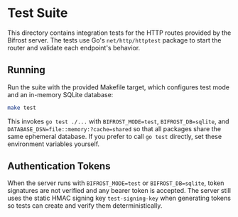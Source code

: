 # Test Suite

This directory contains integration tests for the HTTP routes provided by the Bifrost server. The tests use Go's `net/http/httptest` package to start the router and validate each endpoint's behavior.

## Running

Run the suite with the provided Makefile target, which configures test mode and
an in-memory SQLite database:

```bash
make test
```

This invokes `go test ./...` with `BIFROST_MODE=test`, `BIFROST_DB=sqlite`, and
`DATABASE_DSN=file::memory:?cache=shared` so that all packages share the same
ephemeral database. If you prefer to call `go test` directly, set these
environment variables yourself.

## Authentication Tokens

When the server runs with `BIFROST_MODE=test` or `BIFROST_DB=sqlite`, token
signatures are not verified and any bearer token is accepted. The server still
uses the static HMAC signing key `test-signing-key` when generating tokens so
tests can create and verify them deterministically.
